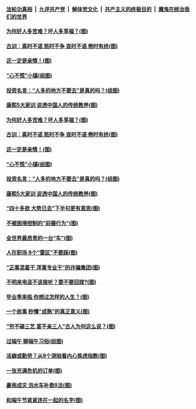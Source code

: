 

####  [法轮功真相](../../../../basic/blob/master/README.md?t=06291102) &nbsp;|&nbsp; [九评共产党](../../../../9ping.md/blob/master/README.md?t=06291102) &nbsp;|&nbsp; [解体党文化](../../../../jtdwh.md/blob/master/README.md?t=06291102)  &nbsp;|&nbsp; [共产主义的终极目的](../../../../gczydzjmd.md/blob/master/README.md?t=06291102) &nbsp;|&nbsp; [魔鬼在统治我们的世界](../../../../mgztzwmdsj.md/blob/master/README.md?t=06291102) 

#### [为何好人多苦难？坏人多享福？(图)](../pages/p8/937938.md?t=06291102) 

#### [古训：喜时不诺 怒时不争 哀时不语 倦时有终(图)](../pages/p8/937482.md?t=06291102) 

#### [这一定是亲情！(图)](../pages/p8/937905.md?t=06291102) 

#### [“心不慌”小镇(组图)](../pages/p8/937484.md?t=06291102) 

#### [投资名言：“人多的地方不要去”是真的吗？(组图)](../pages/p8/937855.md?t=06291102) 

#### [康熙5大家训 说透中国人的传统教养(图)](../pages/p8/937696.md?t=06291102) 

#### [为何好人多苦难？坏人多享福？(图)](../pages/p8/937938.md?t=06291102) 

#### [古训：喜时不诺 怒时不争 哀时不语 倦时有终(图)](../pages/p8/937482.md?t=06291102) 

#### [这一定是亲情！(图)](../pages/p8/937905.md?t=06291102) 

#### [“心不慌”小镇(组图)](../pages/p8/937484.md?t=06291102) 

#### [投资名言：“人多的地方不要去”是真的吗？(组图)](../pages/p8/937855.md?t=06291102) 

#### [康熙5大家训 说透中国人的传统教养(图)](../pages/p8/937696.md?t=06291102) 

#### [“四十多欲 大势已去”下半句更有意思(图)](../pages/p8/937811.md?t=06291102) 

#### [不被困境控制的“前摄行为”(图)](../pages/p8/937145.md?t=06291102) 

#### [全世界最昂贵的一台“车”(图)](../pages/p8/937477.md?t=06291102) 

#### [人在职场 9个“雷区”不要踩(图)](../pages/p8/937766.md?t=06291102) 

#### [“正事混着干 浑事专业干”的诈骗集团(图)](../pages/p8/937732.md?t=06291102) 

#### [不明来电该不该接听？要不要回拨?(图)](../pages/p8/936929.md?t=06291102) 

#### [毕业季来临 你想过怎样的人生？(图)](../pages/p8/937661.md?t=06291102) 

#### [一个故事 秒懂“成熟”的真正意义(图)](../pages/p8/936405.md?t=06291102) 

#### [“穷不碰三艺 富不亲三人”古人为何这么说？(图)](../pages/p8/937602.md?t=06291102) 

#### [过端午 聊端午习俗(组图)](../pages/p8/937246.md?t=06291102) 

#### [洁癖或勤劳？从9个测验看内心焦虑指数(图)](../pages/p8/937558.md?t=06291102) 

#### [一张充满危机的订单(图)](../pages/p8/936981.md?t=06291102) 

#### [豪雨成灾 泡水车补救8法(图)](../pages/p8/937526.md?t=06291102) 

#### [和端午节紧紧连在一起的名字(图)](../pages/p8/937448.md?t=06291102) 

